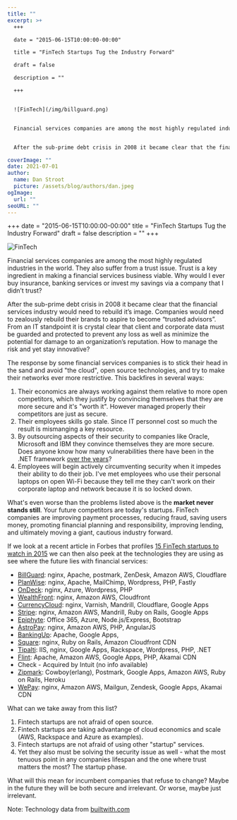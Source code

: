 ```yaml
---
title: ""
excerpt: >+
  +++

  date = "2015-06-15T10:00:00-00:00"

  title = "FinTech Startups Tug the Industry Forward"

  draft = false

  description = ""

  +++


  ![FinTech](/img/billguard.png)


  Financial services companies are among the most highly regulated industries in the world.  They also suffer from a trust issue.  Trust is a key ingredient in making a financial services business viable. Why would I ever buy insurance, banking services or invest my savings via a company that I didn’t trust?


  After the sub-prime debt crisis in 2008 it became clear that the financial services industry would need to rebuild it’s image. Companies would need to zealously rebuild their brands to aspire to become “trusted advisors”. From an IT standpoint it is crystal clear that client and corporate data must be guarded and protected to prevent any loss as well as minimize the potential for damage to an organization’s reputation. How to manage the risk and yet stay innovative?

coverImage: ""
date: 2021-07-01
author:
  name: Dan Stroot
  picture: /assets/blog/authors/dan.jpeg
ogImage:
  url: ""
seoURL: ""
---
```

+++
date = "2015-06-15T10:00:00-00:00"
title = "FinTech Startups Tug the Industry Forward"
draft = false
description = ""
+++

![FinTech](/img/billguard.png)

Financial services companies are among the most highly regulated industries in the world.  They also suffer from a trust issue.  Trust is a key ingredient in making a financial services business viable. Why would I ever buy insurance, banking services or invest my savings via a company that I didn’t trust?

After the sub-prime debt crisis in 2008 it became clear that the financial services industry would need to rebuild it’s image. Companies would need to zealously rebuild their brands to aspire to become “trusted advisors”. From an IT standpoint it is crystal clear that client and corporate data must be guarded and protected to prevent any loss as well as minimize the potential for damage to an organization’s reputation. How to manage the risk and yet stay innovative?

<!--more-->

The response by some financial services companies is to stick their head in the sand and avoid "the cloud", open source technologies, and try to make their networks ever more restrictive. This backfires in several ways:

1. Their economics are always working against them relative to more open competitors, which they justify by convincing themselves that they are more secure and it's "worth it". However managed properly their competitors are just as secure.
2. Their employees skills go stale. Since IT personnel cost so much the result is  mismanging a key resource.
3. By outsourcing aspects of their security to companies like Oracle, Microsoft and IBM they convince themselves they are more secure.  Does anyone know how many vulnerabilities there have been in the .NET framework [over the years](http://www.cvedetails.com/vulnerability-list/vendor_id-26/product_id-2002/Microsoft-.net-Framework.html)?
4. Employees will begin actively circumventing security when it impedes their ability to do their job. I've met employees who use their personal laptops on open Wi-Fi because they tell me they can't work on their corporate laptop and network because it is so locked down.  

What's even worse than the problems listed above is the **market never stands still**.  Your future competitors are today's startups. FinTech companies are improving payment processes, reducing fraud, saving users money, promoting financial planning and responsibility, improving lending, and ultimately moving a giant, cautious industry forward.

If we look at a recent article in Forbes that profiles [15 FinTech startups to watch in 2015](http://www.forbes.com/sites/ilyapozin/2014/12/14/15-fintech-startups-to-watch-in-2015/) we can then also peek at the technologies they are using as see where the future lies with financial services:

* [BillGuard](https://www.billguard.com/): nginx, Apache, postmark, ZenDesk, Amazon AWS, Cloudflare
* [PlanWise](http://planwise.com/): nginx, Apache, MailChimp, Wordpress, PHP, Fastly
* [OnDeck](https://www.ondeck.com/home-qualify/): nginx, Azure, Wordpress, PHP
* [WealthFront](https://www.wealthfront.com/): nginx, Amazon AWS, Cloudfront
* [CurrencyCloud](https://www.currencycloud.com/): nginx, Varnish, Mandrill, Cloudflare, Google Apps
* [Stripe](https://stripe.com/): nginx, Amazon AWS, Mandrill, Ruby on Rails, Google Apps
* [Epiphyte](http://www.epiphyte.com/): Office 365, Azure, Node.js/Express, Bootstrap
* [AstroPay](https://www.astropaycard.com/): nginx, Amazon AWS, PHP, AngularJS
* [BankingUp](http://www.bankingup.com/): Apache, Google Apps,
* [Square](https://squareup.com/): nginx, Ruby on Rails, Amazon Cloudfront CDN
* [Tipalti](http://www.tipalti.com/): IIS, nginx, Google Apps, Rackspace, Wordpress, PHP, .NET
* [Flint](https://www.flint.com/): Apache, Amazon AWS, Google Apps, PHP, Akamai CDN
* Check - Acquired by Intuit (no info available)
* [Zipmark](https://www.zipmark.com/): Cowboy(erlang), Postmark, Google Apps, Amazon AWS, Ruby on Rails, Heroku
* [WePay](https://www.wepay.com/): nginx, Amazon AWS, Mailgun, Zendesk, Google Apps, Akamai CDN

What can we take away from this list?

1. Fintech startups are not afraid of open source.
2. Fintech startups are taking advantange of cloud economics and scale (AWS, Rackspace and Azure as examples).
3. Fintech startups are not afraid of using other "startup" services.
4. Yet they also must be solving the security issue as well - what the most tenuous point in any companies lifespan and the one where trust matters the most?  The startup phase.  

What will this mean for incumbent companies that refuse to change? Maybe in the future they will be both secure and irrelevant.  Or worse, maybe just irrelevant.  

Note: Technology data from [builtwith.com](http://builtwith.com/)
